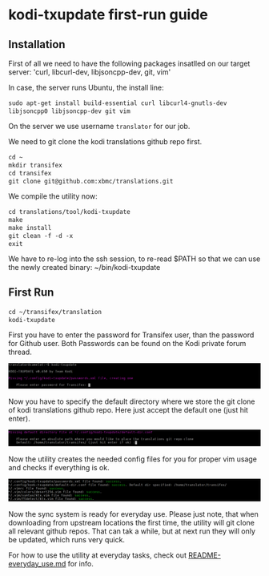kodi-txupdate first-run guide
=============================

## Installation

First of all we need to have the following packages insatlled on our target server:
'curl, libcurl-dev, libjsoncpp-dev, git, vim'

In case, the server runs Ubuntu, the install line:
```
sudo apt-get install build-essential curl libcurl4-gnutls-dev libjsoncpp0 libjsoncpp-dev git vim
```

On the server we use username `translator` for our job.

We need to git clone the kodi translations github repo first.
```
cd ~
mkdir transifex
cd transifex
git clone git@github.com:xbmc/translations.git
```

We compile the utility now:
```
cd translations/tool/kodi-txupdate
make
make install
git clean -f -d -x
exit
```
We have to re-log into the ssh session, to re-read $PATH so that we can use the newly created binary: ~/bin/kodi-txupdate

## First Run

```
cd ~/transifex/translation
kodi-txupdate
```
First you have to enter the password for Transifex user, than the password for Github user. Both Passwords can be found on the Kodi private forum thread.

![Enter Passwords](screenshots/1.Enter_passwords.png?raw=true "Enter Passwords")

Now you have to specify the default directory where we store the git clone of kodi translations github repo.
Here just accept the default one (just hit enter).

![Enter Default Dir](screenshots/2.Enter_default_dir.png?raw=true "Enter Default Dir")

Now the utility creates the needed config files for you for proper vim usage and checks if everything is ok.

![Config Files OK](screenshots/3.Needed_config_files_created.png?raw=true "Config Files OK")

Now the sync system is ready for everyday use. Please just note, that when downloading from upstream locations the first time, the utility will git clone all relevant github repos.
That can tak a while, but at next run they will only be updated, which runs very quick.

For how to use the utility at everyday tasks, check out [README-everyday_use.md](README-everyday_use.md) for info.



